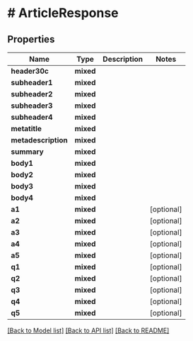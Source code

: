 # # ArticleResponse

## Properties

Name | Type | Description | Notes
------------ | ------------- | ------------- | -------------
**header30c** | **mixed** |  |
**subheader1** | **mixed** |  |
**subheader2** | **mixed** |  |
**subheader3** | **mixed** |  |
**subheader4** | **mixed** |  |
**metatitle** | **mixed** |  |
**metadescription** | **mixed** |  |
**summary** | **mixed** |  |
**body1** | **mixed** |  |
**body2** | **mixed** |  |
**body3** | **mixed** |  |
**body4** | **mixed** |  |
**a1** | **mixed** |  | [optional]
**a2** | **mixed** |  | [optional]
**a3** | **mixed** |  | [optional]
**a4** | **mixed** |  | [optional]
**a5** | **mixed** |  | [optional]
**q1** | **mixed** |  | [optional]
**q2** | **mixed** |  | [optional]
**q3** | **mixed** |  | [optional]
**q4** | **mixed** |  | [optional]
**q5** | **mixed** |  | [optional]

[[Back to Model list]](../../README.md#models) [[Back to API list]](../../README.md#endpoints) [[Back to README]](../../README.md)
